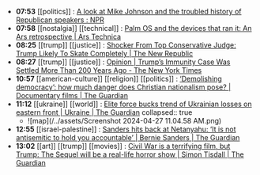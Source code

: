 - **07:53** [[politics]] :  [A look at Mike Johnson and the troubled history of Republican speakers : NPR](https://www.npr.org/2024/04/27/1247395572/mike-johnson-house-speakers-republican)
- **07:58** [[nostalgia]] [[technical]] :  [Palm OS and the devices that ran it: An Ars retrospective | Ars Technica](https://arstechnica.com/gadgets/2024/04/palm-os-and-the-devices-that-ran-it-an-ars-retrospective/)
- **08:25** [[trump]] [[justice]] :  [Shocker From Top Conservative Judge: Trump Likely To Skate Completely | The New Republic](https://newrepublic.com/article/181059/luttig-trump-january-6-case)
- **08:27** [[trump]] [[justice]] :  [Opinion | Trump’s Immunity Case Was Settled More Than 200 Years Ago - The New York Times](https://www.nytimes.com/2024/04/26/opinion/trump-immunity-founding-fathers.html)
- **10:57** [[american-culture]] [[religion]] [[politics]] :  [‘Demolishing democracy’: how much danger does Christian nationalism pose? | Documentary films | The Guardian](https://www.theguardian.com/film/2024/apr/27/bad-faith-documentary-christian-nationalism)
- **11:12** [[ukraine]] [[world]] :  [Elite force bucks trend of Ukrainian losses on eastern front | Ukraine | The Guardian](https://www.theguardian.com/world/2024/apr/27/elite-force-bucks-trend-of-ukrainian-losses-on-eastern-front)
  collapsed:: true
	- ![map](/../assets/Screenshot 2024-04-27 11.04.58 AM.png)
- **12:55** [[israel-palestine]] :  [Sanders hits back at Netanyahu: ‘It is not antisemitic to hold you accountable’ | Bernie Sanders | The Guardian](https://www.theguardian.com/us-news/2024/apr/27/bernie-sanders-benjamin-netanyahu-israel-gaza-war)
- **13:02** [[art]] [[trump]] [[movies]] :  [Civil War is a terrifying film, but Trump: The Sequel will be a real-life horror show | Simon Tisdall | The Guardian](https://www.theguardian.com/commentisfree/2024/apr/27/donald-trump-dystopian-nightmare-maniac-us-president-not-civil-war)